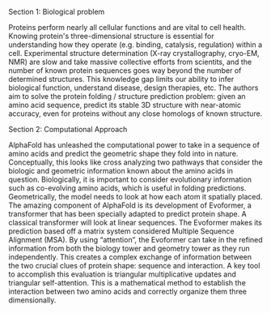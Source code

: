 Section 1: Biological problem

Proteins perform nearly all cellular functions and are vital to cell health. Knowing protein's three-dimensional structure is 
essential for understanding how they operate (e.g. binding, catalysis, regulation) within a cell. Experimental structure 
determination (X-ray crystallography, cryo-EM, NMR) are slow and take massive collective efforts from scientits, and the number of 
known protein sequences goes way beyond the number of determined structures. This knowledge gap limits our ability to infer 
biological function, understand disease, design therapies, etc. The authors aim to solve the protein folding / structure prediction 
problem: given an amino acid sequence, predict its stable 3D structure with near-atomic accuracy, even for proteins without any close 
homologs of known structure.

Section 2: Computational Approach

AlphaFold has unleashed the computational power to take in a sequence of amino acids and predict the geometric shape they fold into in nature. Conceptually, this looks like cross analyzing two pathways that consider the biologic and geometric information known about the amino acids in question. Biologically, it is important to consider evolutionary information such as co-evolving amino acids, which is useful in folding predictions. Geometrically, the model needs to look at how each atom it spatially placed. The amazing component of AlphaFold is its development of Evoformer, a transformer that has been specially adapted to predict protein shape. A classical transformer will look at linear sequences. The Evoformer makes its prediction based off a matrix system considered Multiple Sequence Alignment (MSA). By using “attention”, the Evoformer can take in the refined information from both the biology tower and geometry tower as they run independently. This creates a complex exchange of information between the two crucial clues of protein shape: sequence and interaction. A key tool to accomplish this evaluation is triangular multiplicative updates and triangular self-attention. This is a mathematical method to establish the interaction between two amino acids and correctly organize them three dimensionally.
